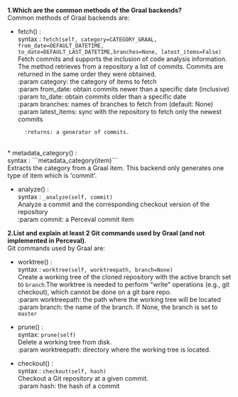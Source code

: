 
**1.Which are the common methods of the Graal backends?**<br />
  Common methods of Graal backends are: <br />
* fetch() :<br />
    syntax : ```fetch(self, category=CATEGORY_GRAAL, from_date=DEFAULT_DATETIME, to_date=DEFAULT_LAST_DATETIME,branches=None, latest_items=False)```<br />
    Fetch commits and supports the inclusion of code analysis information. The method retrieves from a repository a list of commits. Commits are returned in the same order they were obtained.<br />
        :param category: the category of items to fetch<br />
        :param from_date: obtain commits newer than a specific date
            (inclusive)<br />
        :param to_date: obtain commits older than a specific date<br />
        :param branches: names of branches to fetch from (default: None)<br />
        :param latest_items: sync with the repository to fetch only the
            newest commits<br />

        :returns: a generator of commits. 
 <br />       
* metadata_category() :<br />
    syntax : ```metadata_category(item)```<br />
    Extracts the category from a Graal item. This backend only generates one type of item which is 'commit'.<br />

* analyze() :<br />
    syntax : ```_analyze(self, commit)```<br />
    Analyze a commit and the corresponding checkout version of the repository <br />
        :param commit: a Perceval commit item<br />
    
**2.List and explain at least 2 Git commands used by Graal (and not implemented in Perceval).**<br />
  Git commands used by Graal are: <br />
  * worktree() :<br />
    syntax : ```worktree(self, worktreepath, branch=None)```<br />
    Create a working tree of the cloned repository with the active branch set to `branch`.The worktree is needed to perform "write" operations (e.g., git checkout), which cannot be done on a git bare repo.<br />
        :param worktreepath: the path where the working tree will be located<br />
        :param branch: the name of the branch. If None, the branch is set to `master`<br />
    
  * prune() :<br />
    syntax: ```prune(self)``` <br />
    Delete a working tree from disk.<br />
    :param worktreepath: directory where the working tree is located.<br />

  * checkout() :<br />
    syntax : ```checkout(self, hash)```<br />
    Checkout a Git repository at a given commit.<br />
    :param hash: the hash of a commit<br />